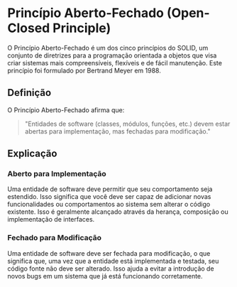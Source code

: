 # Princípio Aberto-Fechado (Open-Closed Principle)

O Princípio Aberto-Fechado é um dos cinco princípios do SOLID, um conjunto de diretrizes para a programação orientada a objetos que visa criar sistemas mais compreensíveis, flexíveis e de fácil manutenção. Este princípio foi formulado por Bertrand Meyer em 1988.

## Definição

O Princípio Aberto-Fechado afirma que:

> "Entidades de software (classes, módulos, funções, etc.) devem estar abertas para implementação, mas fechadas para modificação."

## Explicação

### Aberto para Implementação

Uma entidade de software deve permitir que seu comportamento seja estendido. Isso significa que você deve ser capaz de adicionar novas funcionalidades ou comportamentos ao sistema sem alterar o código existente. Isso é geralmente alcançado através da herança, composição ou implementação de interfaces.

### Fechado para Modificação

Uma entidade de software deve ser fechada para modificação, o que significa que, uma vez que a entidade está implementada e testada, seu código fonte não deve ser alterado. Isso ajuda a evitar a introdução de novos bugs em um sistema que já está funcionando corretamente.